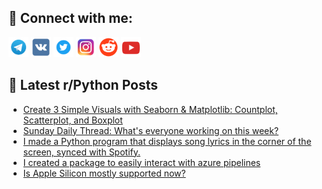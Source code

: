 ## 🔎 Connect with me:
[<img src="https://github.com/bullbesh/bullbesh/blob/main/images/Telegram.png" width="32" height="32" />](https://t.me/bullbesh)
[<img src="https://github.com/bullbesh/bullbesh/blob/main/images/VK.png" width="32" height="32" />](https://vk.com/bullbesh)
[<img src="https://github.com/bullbesh/bullbesh/blob/main/images/Twitter.png" width="32" height="32" />](https://twitter.com/bullbesh1)
[<img src="https://github.com/bullbesh/bullbesh/blob/main/images/Instagram.png" width="32" height="32" />](https://www.instagram.com/bullbesh)
[<img src="https://github.com/bullbesh/bullbesh/blob/main/images/Reddit.png" width="32" height="32" />](https://www.reddit.com/user/bullbesh)
[<img src="https://github.com/bullbesh/bullbesh/blob/main/images/YouTube.png" width="32" height="32" />](https://www.youtube.com/channel/UCtfjRs6uzgq5mfm8S06WTcg)

## 📕 Latest r/Python Posts
<!-- BLOG-POST-LIST:START -->
- [Create 3 Simple Visuals with Seaborn &amp; Matplotlib: Countplot, Scatterplot, and Boxplot](https://www.reddit.com/r/Python/comments/15pk0dh/create_3_simple_visuals_with_seaborn_matplotlib/)
- [Sunday Daily Thread: What&#39;s everyone working on this week?](https://www.reddit.com/r/Python/comments/15pjqhp/sunday_daily_thread_whats_everyone_working_on/)
- [I made a Python program that displays song lyrics in the corner of the screen, synced with Spotify.](https://www.reddit.com/r/Python/comments/15pio1o/i_made_a_python_program_that_displays_song_lyrics/)
- [I created a package to easily interact with azure pipelines](https://www.reddit.com/r/Python/comments/15pg6qn/i_created_a_package_to_easily_interact_with_azure/)
- [Is Apple Silicon mostly supported now?](https://www.reddit.com/r/Python/comments/15pfvxt/is_apple_silicon_mostly_supported_now/)
<!-- BLOG-POST-LIST:END -->
